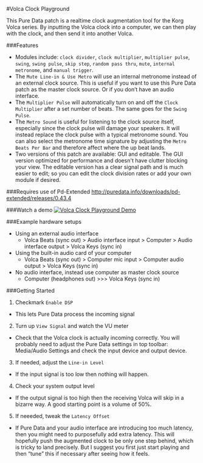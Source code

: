#Volca Clock Playground

This Pure Data patch is a realtime clock augmentation tool for the Korg Volca series. By inputting the Volca clock into a computer, we can then play with the clock, and then send it into another Volca.

###Features
- Modules include: `clock divider`, `clock multiplier`, `multiplier pulse`, `swing`, `swing pulse`, `skip step`, `random pass thru`, `mute`, `internal metronome`, and `manual trigger`.
- The `Mute Line-in & Use Metro` will use an internal metronome instead of an external clock source. This is useful if you want to use this Pure Data patch as the master clock source. Or if you don’t have an audio interface.
- The `Multiplier Pulse` will automatically turn on and off the `Clock Multiplier` after a set number of beats. The same goes for the `Swing Pulse`.
- The `Metro Sound` is useful for listening to the clock source itself, especially since the clock pulse will damage your speakers. It will instead replace the clock pulse with a typical metronome sound. You can also select the metronome time signature by adjusting the `Metro Beats Per Bar` and therefore affect where the up beat lands.
- Two versions of this patch are available: GUI and editable. The GUI version optimized for performance and doesn't have clutter blocking your view. The editable version has a clear signal path and is much easier to edit; so you can edit the clock division rates or add your own module if desired.

###Requires use of Pd-Extended
http://puredata.info/downloads/pd-extended/releases/0.43.4

###Watch a demo
[![Volca Clock Playground Demo](https://img.youtube.com/vi/D63YXrjken0/0.jpg)](https://www.youtube.com/watch?v=D63YXrjken0)

###Example hardware setups
- Using an external audio interface
  - Volca Beats (sync out) > Audio interface input > Computer > Audio interface output > Volca Keys (sync in)
- Using the built-in audio card of your computer
  - Volca Beats (sync out) > Computer mic input > Computer audio output > Volca Keys (sync in)
- No audio interface, instead use computer as master clock source
  - Computer (headphones out) >>> Volca Keys (sync in)

###Getting Started
1. Checkmark `Enable DSP`
  - This lets Pure Data process the incoming signal
2. Turn up `View Signal` and watch the VU meter
  - Check that the Volca clock is actually incoming correctly. You will probably need to adjust the Pure Data settings in top toolbar: Media/Audio Settings and check the input device and output device.
3. If needed, adjust the `Line-in Level`
  - If the input signal is too low then nothing will happen.
4. Check your system output level
  - If the output signal is too high then the receiving Volca will skip in a bizarre way. A good starting point is a volume of 50%.
5. If neeeded, tweak the `Latency Offset`
  - If Pure Data and your audio interface are introducing too much latency, then you might need to purposefully add extra latency. This will hopefully push the augmented clock to be only one step behind, which is tricky to land precisely. But I suggest you first just start playing and then “tune” this if necessary after seeing how it feels.
